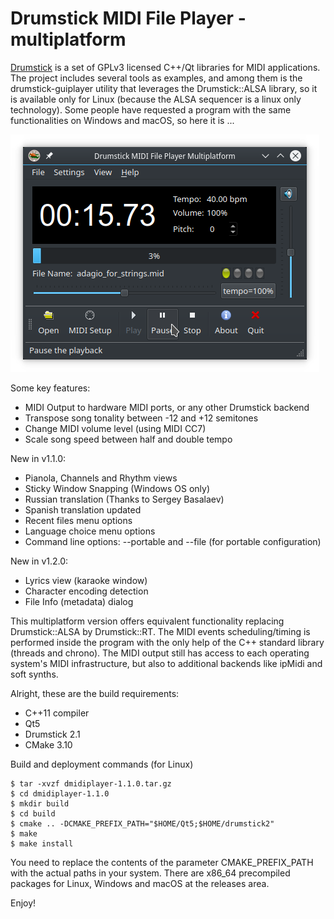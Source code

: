 Drumstick MIDI File Player - multiplatform
==========================================

[Drumstick](https://drumstick.sourceforge.io/docs/index.html) is a set of GPLv3 licensed C++/Qt libraries for MIDI applications. The project includes several tools as examples, and among them is the drumstick-guiplayer utility that leverages the Drumstick::ALSA library, so it is available only for Linux (because the ALSA sequencer is a linux only technology). Some people have requested a program with the same functionalities on Windows and macOS, so here it is ...

![screenshot](screenshot.png "main window")

Some key features:

* MIDI Output to hardware MIDI ports, or any other Drumstick backend
* Transpose song tonality between -12 and +12 semitones
* Change MIDI volume level (using MIDI CC7)
* Scale song speed between half and double tempo

New in v1.1.0:

* Pianola, Channels and Rhythm views
* Sticky Window Snapping (Windows OS only)
* Russian translation (Thanks to Sergey Basalaev)
* Spanish translation updated
* Recent files menu options
* Language choice menu options
* Command line options: --portable and --file (for portable configuration)

New in v1.2.0:

* Lyrics view (karaoke window)
* Character encoding detection
* File Info (metadata) dialog

This multiplatform version offers equivalent functionality replacing Drumstick::ALSA by Drumstick::RT. The MIDI events scheduling/timing is performed inside the program with the only  help of the C++ standard library (threads and chrono). The MIDI output still has access to each operating system's MIDI infrastructure, but also to additional backends like ipMidi and soft synths.

Alright, these are the build requirements:

* C++11 compiler
* Qt5
* Drumstick 2.1
* CMake 3.10

Build and deployment commands (for Linux)

```
$ tar -xvzf dmidiplayer-1.1.0.tar.gz
$ cd dmidiplayer-1.1.0
$ mkdir build
$ cd build
$ cmake .. -DCMAKE_PREFIX_PATH="$HOME/Qt5;$HOME/drumstick2"
$ make
$ make install
```
You need to replace the contents of the parameter CMAKE_PREFIX_PATH with the actual paths in your system. There are x86_64 precompiled packages for Linux, Windows and macOS at the releases area.

Enjoy!
